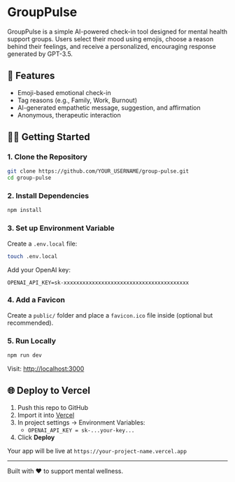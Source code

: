 # GroupPulse

GroupPulse is a simple AI-powered check-in tool designed for mental health support groups. Users select their mood using emojis, choose a reason behind their feelings, and receive a personalized, encouraging response generated by GPT-3.5.

## 🚀 Features
- Emoji-based emotional check-in
- Tag reasons (e.g., Family, Work, Burnout)
- AI-generated empathetic message, suggestion, and affirmation
- Anonymous, therapeutic interaction

## 🧑‍💻 Getting Started

### 1. Clone the Repository
```bash
git clone https://github.com/YOUR_USERNAME/group-pulse.git
cd group-pulse
```

### 2. Install Dependencies
```bash
npm install
```

### 3. Set up Environment Variable
Create a `.env.local` file:
```bash
touch .env.local
```
Add your OpenAI key:
```
OPENAI_API_KEY=sk-xxxxxxxxxxxxxxxxxxxxxxxxxxxxxxxxxxxxxxxx
```

### 4. Add a Favicon
Create a `public/` folder and place a `favicon.ico` file inside (optional but recommended).

### 5. Run Locally
```bash
npm run dev
```
Visit: [http://localhost:3000](http://localhost:3000)

## 🌐 Deploy to Vercel
1. Push this repo to GitHub
2. Import it into [Vercel](https://vercel.com)
3. In project settings → Environment Variables:
   - `OPENAI_API_KEY = sk-...your-key...`
4. Click **Deploy**

Your app will be live at `https://your-project-name.vercel.app`

---

Built with ❤️ to support mental wellness.
